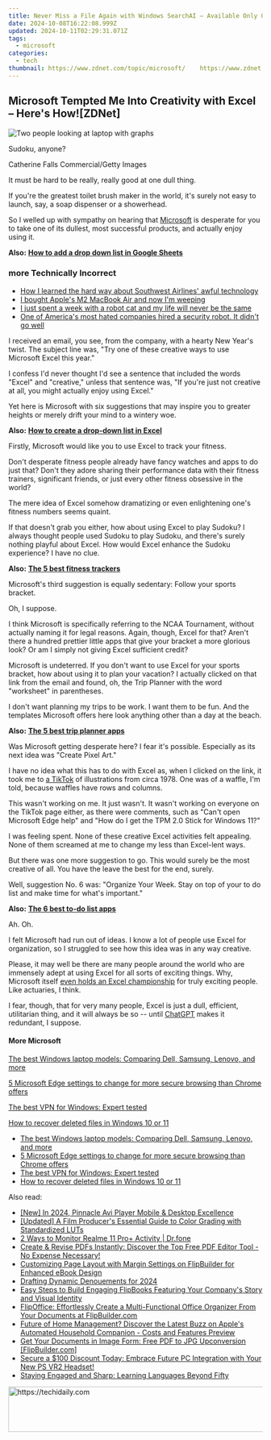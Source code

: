 ```yaml
---
title: Never Miss a File Again with Windows SearchAI – Available Only On Selected Devices
date: 2024-10-08T16:22:08.999Z
updated: 2024-10-11T02:29:31.071Z
tags:
  - microsoft
categories:
  - tech
thumbnail: https://www.zdnet.com/topic/microsoft/    https://www.zdnet.com/a/img/resize/e2bb5d2cea8d5c80729094d6f493f8bfe478e5a9/2024/05/20/167dcfbc-12bb-49da-b94f-97f4edddd4b3/recall-1024x640.jpg?width=170&height=96&fit=crop&auto=webp
---
```


## Microsoft Tempted Me Into Creativity with Excel – Here's How![ZDNet]

![Two people looking at laptop with graphs](https://www.zdnet.com/a/img/resize/eafd1a387bb7e6b0265f3284c302e0f46ce07339/2023/02/03/af3b58e0-11c8-4c69-a84b-e91c7dc510eb/gettyimages-1441723112.jpg?auto=webp&width=1280)

Sudoku, anyone?

Catherine Falls Commercial/Getty Images

It must be hard to be really, really good at one dull thing.

If you're the greatest toilet brush maker in the world, it's surely not easy to launch, say, a soap dispenser or a showerhead.

So I welled up with sympathy on hearing that [Microsoft](https://www.zdnet.com/home-and-office/work-life/microsoft-teams-premium-is-getting-a-gpt-boost-via-openai/) is desperate for you to take one of its dullest, most successful products, and actually enjoy using it.

**Also:** [**How to add a drop down list in Google Sheets**](https://www.zdnet.com/home-and-office/work-life/how-to-add-a-drop-down-list-in-google-sheets/)

### more Technically Incorrect

* [How I learned the hard way about Southwest Airlines' awful technology](https://www.zdnet.com/article/how-i-learned-the-hard-way-about-southwest-airlines-awful-technology/)
* [I bought Apple's M2 MacBook Air and now I'm weeping](https://www.zdnet.com/article/i-bought-apples-m2-macbook-air-and-now-im-weeping/)
* [I just spent a week with a robot cat and my life will never be the same](https://www.zdnet.com/article/i-just-spent-a-week-with-a-robot-cat-and-my-life-will-never-be-the-same/)
* [One of America's most hated companies hired a security robot. It didn't go well](https://www.zdnet.com/article/one-of-americas-most-hated-companies-hired-a-security-robot-it-didnt-go-well/)

I received an email, you see, from the company, with a hearty New Year's twist. The subject line was, "Try one of these creative ways to use Microsoft Excel this year." 

I confess I'd never thought I'd see a sentence that included the words "Excel" and "creative," unless that sentence was, "If you're just not creative at all, you might actually enjoy using Excel." 

Yet here is Microsoft with six suggestions that may inspire you to greater heights or merely drift your mind to a wintery woe.

**Also:** [**How to create a drop-down list in Excel**](https://www.zdnet.com/home-and-office/work-life/how-to-create-a-drop-down-list-in-excel/)

Firstly, Microsoft would like you to use Excel to track your fitness. 

Don't desperate fitness people already have fancy watches and apps to do just that? Don't they adore sharing their performance data with their fitness trainers, significant friends, or just every other fitness obsessive in the world? 

The mere idea of Excel somehow dramatizing or even enlightening one's fitness numbers seems quaint.

If that doesn't grab you either, how about using Excel to play Sudoku? I always thought people used Sudoku to play Sudoku, and there's surely nothing playful about Excel. How would Excel enhance the Sudoku experience? I have no clue.

**Also:** [**The 5 best fitness trackers**](https://www.zdnet.com/article/best-fitness-tracker/) 

Microsoft's third suggestion is equally sedentary: Follow your sports bracket.

Oh, I suppose. 

I think Microsoft is specifically referring to the NCAA Tournament, without actually naming it for legal reasons. Again, though, Excel for that? Aren't there a hundred prettier little apps that give your bracket a more glorious look? Or am I simply not giving Excel sufficient credit?

Microsoft is undeterred. If you don't want to use Excel for your sports bracket, how about using it to plan your vacation? I actually clicked on that link from the email and found, oh, the Trip Planner with the word "worksheet" in parentheses. 

I don't want planning my trips to be work. I want them to be fun. And the templates Microsoft offers here look anything other than a day at the beach.

**Also:** [**The 5 best trip planner apps**](https://www.zdnet.com/article/best-trip-planner-app/)

Was Microsoft getting desperate here? I fear it's possible. Especially as its next idea was "Create Pixel Art." 

I have no idea what this has to do with Excel as, when I clicked on the link, it took me to [a TikTok](https://www.tiktok.com/@microsoft365/video/7017812421733633285?ocid=cmm50bixyyq) of illustrations from circa 1978\. One was of a waffle, I'm told, because waffles have rows and columns. 

This wasn't working on me. It just wasn't. It wasn't working on everyone on the TikTok page either, as there were comments, such as "Can't open Microsoft Edge help" and "How do I get the TPM 2.0 Stick for Windows 11?"

I was feeling spent. None of these creative Excel activities felt appealing. None of them screamed at me to change my less than Excel-lent ways.

But there was one more suggestion to go. This would surely be the most creative of all. You have the leave the best for the end, surely.

Well, suggestion No. 6 was: "Organize Your Week. Stay on top of your to do list and make time for what's important."

**Also:** [**The 6 best to-do list apps**](https://www.zdnet.com/home-and-office/work-life/best-to-do-list-app/)

Ah. Oh.

I felt Microsoft had run out of ideas. I know a lot of people use Excel for organization, so I struggled to see how this idea was in any way creative.

Please, it may well be there are many people around the world who are immensely adept at using Excel for all sorts of exciting things. Why, Microsoft itself [even holds an Excel championship](https://www.zdnet.com/article/i-just-watched-microsoft-try-to-make-excel-exciting-recovery-wont-be-easy/) for truly exciting people. Like actuaries, I think.

I fear, though, that for very many people, Excel is just a dull, efficient, utilitarian thing, and it will always be so -- until [ChatGPT](https://www.zdnet.com/article/chatgpts-next-big-challenge-helping-microsoft-to-challenge-google-search/) makes it redundant, I suppose.

#### More Microsoft

[The best Windows laptop models: Comparing Dell, Samsung, Lenovo, and more](https://www.zdnet.com/article/best-windows-laptop/ "The best Windows laptop models: Comparing Dell, Samsung, Lenovo, and more")

[5 Microsoft Edge settings to change for more secure browsing than Chrome offers](https://www.zdnet.com/article/5-microsoft-edge-settings-to-change-for-more-secure-browsing-than-chrome-offers/ "5 Microsoft Edge settings to change for more secure browsing than Chrome offers")

[The best VPN for Windows: Expert tested](https://www.zdnet.com/article/best-vpn-for-windows-pc/ "The best VPN for Windows: Expert tested")

[How to recover deleted files in Windows 10 or 11](https://www.zdnet.com/article/how-to-recover-deleted-files-in-windows-10-or-11/ "How to recover deleted files in Windows 10 or 11")

* [The best Windows laptop models: Comparing Dell, Samsung, Lenovo, and more](https://www.zdnet.com/article/best-windows-laptop/ "The best Windows laptop models: Comparing Dell, Samsung, Lenovo, and more")
* [5 Microsoft Edge settings to change for more secure browsing than Chrome offers](https://www.zdnet.com/article/5-microsoft-edge-settings-to-change-for-more-secure-browsing-than-chrome-offers/ "5 Microsoft Edge settings to change for more secure browsing than Chrome offers")
* [The best VPN for Windows: Expert tested](https://www.zdnet.com/article/best-vpn-for-windows-pc/ "The best VPN for Windows: Expert tested")
* [How to recover deleted files in Windows 10 or 11](https://www.zdnet.com/article/how-to-recover-deleted-files-in-windows-10-or-11/ "How to recover deleted files in Windows 10 or 11")

<ins class="adsbygoogle"
     style="display:block"
     data-ad-format="autorelaxed"
     data-ad-client="ca-pub-7571918770474297"
     data-ad-slot="1223367746"></ins>

<ins class="adsbygoogle"
     style="display:block"
     data-ad-client="ca-pub-7571918770474297"
     data-ad-slot="8358498916"
     data-ad-format="auto"
     data-full-width-responsive="true"></ins>

<span class="atpl-alsoreadstyle">Also read:</span>
<div><ul>
<li><a href="https://fox-hovers.techidaily.com/new-in-2024-pinnacle-avi-player-mobile-and-desktop-excellence/"><u>[New] In 2024, Pinnacle Avi Player Mobile & Desktop Excellence</u></a></li>
<li><a href="https://fox-friendly.techidaily.com/updated-a-film-producers-essential-guide-to-color-grading-with-standardized-luts/"><u>[Updated] A Film Producer's Essential Guide to Color Grading with Standardized LUTs</u></a></li>
<li><a href="https://android-location-track.techidaily.com/2-ways-to-monitor-realme-11-proplus-activity-drfone-by-drfone-virtual-android/"><u>2 Ways to Monitor Realme 11 Pro+ Activity | Dr.fone</u></a></li>
<li><a href="https://win-trending.techidaily.com/create-and-revise-pdfs-instantly-discover-the-top-free-pdf-editor-tool-no-expense-necessary/"><u>Create & Revise PDFs Instantly: Discover the Top Free PDF Editor Tool - No Expense Necessary!</u></a></li>
<li><a href="https://win-trending.techidaily.com/customizing-page-layout-with-margin-settings-on-flipbuilder-for-enhanced-ebook-design/"><u>Customizing Page Layout with Margin Settings on FlipBuilder for Enhanced eBook Design</u></a></li>
<li><a href="https://youtube-lab.techidaily.com/ing-dynamic-denouements-for-2024/"><u>Drafting Dynamic Denouements for 2024</u></a></li>
<li><a href="https://win-trending.techidaily.com/easy-steps-to-build-engaging-flipbooks-featuring-your-companys-story-and-visual-identity/"><u>Easy Steps to Build Engaging FlipBooks Featuring Your Company's Story and Visual Identity</u></a></li>
<li><a href="https://win-trending.techidaily.com/flipoffice-effortlessly-create-a-multi-functional-office-organizer-from-your-documents-at-flipbuildercom/"><u>FlipOffice: Effortlessly Create a Multi-Functional Office Organizer From Your Documents at FlipBuilder.com</u></a></li>
<li><a href="https://tech-renaissance.techidaily.com/future-of-home-management-discover-the-latest-buzz-on-apples-automated-household-companion-costs-and-features-preview/"><u>Future of Home Management? Discover the Latest Buzz on Apple's Automated Household Companion - Costs and Features Preview</u></a></li>
<li><a href="https://win-trending.techidaily.com/get-your-documents-in-image-form-free-pdf-to-jpg-upconversion-flipbuildercom/"><u>Get Your Documents in Image Form: Free PDF to JPG Upconversion [FlipBuilder.com]</u></a></li>
<li><a href="https://buynow-info.techidaily.com/secure-a-100-discount-today-embrace-future-pc-integration-with-your-new-ps-vr2-headset/"><u>Secure a $100 Discount Today: Embrace Future PC Integration with Your New PS VR2 Headset!</u></a></li>
<li><a href="https://mondly-stories.techidaily.com/staying-engaged-and-sharp-learning-languages-beyond-fifty/"><u>Staying Engaged and Sharp: Learning Languages Beyond Fifty</u></a></li>
</ul></div>

<!-- affiliate ads begin -->
<a href="https://laganoo.pxf.io/c/5597632/1484909/16446" target="_top" id="1484909">
  <img src="//a.impactradius-go.com/display-ad/16446-1484909" border="0" alt="https://techidaily.com" width="728" height="90"/>
</a>
<img height="0" width="0" src="https://laganoo.pxf.io/i/5597632/1484909/16446" style="position:absolute;visibility:hidden;" border="0" />
<!-- affiliate ads end -->

